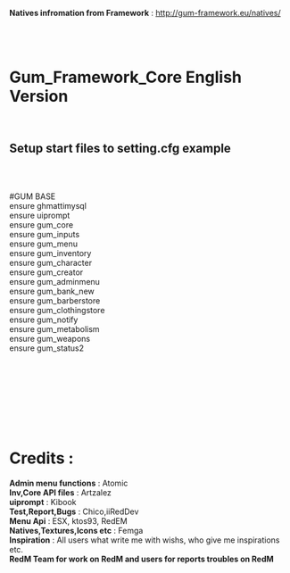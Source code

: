 <b>Natives infromation from Framework</b> : http://gum-framework.eu/natives/
</br></br></br></br>



# Gum_Framework_Core English Version</br></br>

<h2>Setup start files to setting.cfg example</h2></br></br>

#GUM BASE</br>
ensure ghmattimysql</br>
ensure uiprompt</br>
ensure gum_core</br>
ensure gum_inputs</br>
ensure gum_menu</br>
ensure gum_inventory</br>
ensure gum_character</br>
ensure gum_creator</br>
ensure gum_adminmenu</br>
ensure gum_bank_new</br>
ensure gum_barberstore</br>
ensure gum_clothingstore</br>
ensure gum_notify</br>
ensure gum_metabolism</br>
ensure gum_weapons</br>
ensure gum_status2</br>

</br></br></br></br></br></br></br>
# Credits :
<b>Admin menu functions</b> : Atomic </br>
<b>Inv,Core API files</b> : Artzalez</br>
<b>uiprompt</b> : Kibook</br>
<b>Test,Report,Bugs</b> : Chico,iiRedDev</br>
<b>Menu Api</b> : ESX, ktos93, RedEM</br>
<b>Natives,Textures,Icons etc</b> : Femga</br>
<b>Inspiration</b> : All users what write me with wishs, who give me inspirations etc.</br>
<b>RedM Team for work on RedM and users for reports troubles on RedM</b></br> 
</br></br>

<style>

</style>
